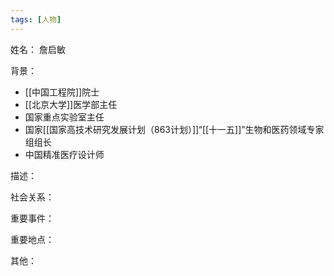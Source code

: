 ```yaml
---
tags: [人物]
---
```


姓名：
詹启敏

背景：
- [[中国工程院]]院士
- [[北京大学]]医学部主任
- 国家重点实验室主任
- 国家[[国家高技术研究发展计划（863计划）]]“[[十一五]]”生物和医药领域专家组组长
- 中国精准医疗设计师

描述：

社会关系：

重要事件：

重要地点：

其他：
